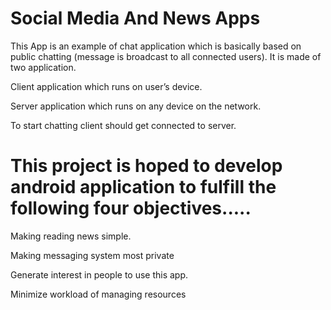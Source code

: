 # Social Media And News Apps

This App is an example of chat application which is basically based on public chatting (message is broadcast to all connected users).
It is made of two application.

Client application which runs on user’s device.

Server application which runs on any device on the network.

To start chatting client should get connected to server.

# This project is hoped to develop android application to fulfill the following four objectives.....

Making reading news simple.

Making messaging system most private

Generate interest in people to use this app.

Minimize workload of managing resources
